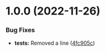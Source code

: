 # 1.0.0 (2022-11-26)


### Bug Fixes

* **tests:** Removed a line ([4fc905c](https://github.com/zacharysnewman/splitscreen/commit/4fc905c2df962c19ce332e3b453b3e2662812799))
